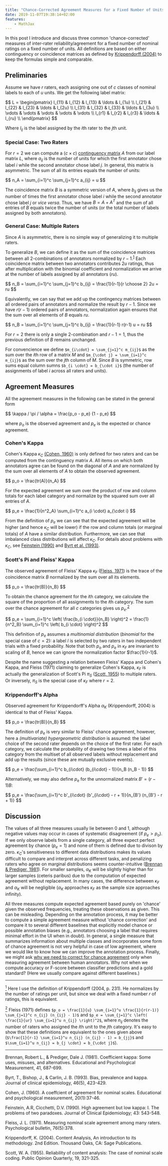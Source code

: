 ```yaml
---
title: "Chance-Corrected Agreement Measures for a Fixed Number of Units"
date: 2019-11-07T19:38:14+02:00
features:
    - MathJax
---
```


In this post I introduce and discuss three common 'chance-corrected' measures of inter-rater reliability/agreement for a fixed number of nominal ratings on a fixed number of units. All definitions are based on either continguency or coincidence matrices as defined by [Krippendorff (2004)](#krippendorff-2004) to keep the formulas simple and comparable.

## Preliminaries

Assume we have $r$ raters, each assigning one out of $c$ classes of nominal labels to each of $u$ units. We get the following label matrix:

<div>$$
L = \begin{pmatrix}
l_{11} & l_{12} & l_{13} & \ldots & l_{1u} \\
l_{21} & l_{22} & l_{23} & \ldots & l_{2u} \\
l_{31} & l_{32} & l_{33} & \ldots & l_{3u} \\
\vdots & \vdots & \vdots & \vdots & \vdots \\
l_{r1} & l_{r2} & l_{r3} & \ldots & l_{ru} \\
\end{pmatrix}
$$</div>

Where $l_{ij}$ is the label assigned by the $i$th rater to the $j$th unit.

### Special Case: Two Raters

For $r=2$ we can compute a $(c \times c)$ [continguency matrix](https://en.wikipedia.org/wiki/Contingency_table) $A$ from our label matrix $L$, where $a_{ij}$ is the number of units for which the first annotator chose label $i$ while the second annotator chose label $j$. In general, this matrix is asymmetric. The sum of all its entries equals the number of units:

<div>$$
n_A = \sum_{i=1}^c \sum_{j=1}^c a_{ij} = u
$$</div>

The coincidence matrix $B$ is a symmetric version of $A$, where $b_{ij}$ gives us the number of times the first annotator chose label $i$ while the second annotator chose label $j$ or *vice versa*. Thus, we have $B = A + A^T$ and the sum of all entries of $B$ equals twice the number of units (or the total number of labels assigned by both annotators).

### General Case: Multiple Raters

Since $A$ is asymmetric, there is no simple way of generalizing it to multiple raters. 

To generalize $B$, we can define it as the sum of the coincidence matrices between all 2-combinations of annotators normalized by $r-1$.<a name="fn-1"></a><sup>[1](#1)</sup> Each coincidence matrix between two annotators contributes $2u$ ratings, thus after multiplication with the binomial coefficient and normalization we arrive at the number of labels assigned by all annotators ($ru$). 

<div>$$
n_B = \sum_{i=1}^c \sum_{j=1}^c b_{ij} = \frac{1}{r-1}{r \choose 2} 2u = ru
$$</div>

Equivalently, we can say that we add up the contingency matrices between all ordered pairs of annotators and normalize the result by $r-1$. Since we have $r(r-1)$ ordered pairs of annotators, normalization again ensures that the sum over all elements of $B$ equals $ru$.

<div>$$
n_B = \sum_{i=1}^c \sum_{j=1}^c b_{ij} = \frac{1}{r-1} r(r-1) u  = ru
$$</div>

For $r=2$ there is only a single 2-combination and $r - 1 = 1$, thus the previous definition of $B$ remains unchanged.

For convencience we define `$m_{i\cdot} = \sum_{j=1}^c m_{ij}$` as the sum over the $i$th row of a matrix $M$ and `$m_{\cdot j} = \sum_{i=1}^c m_{ij}$` as the sum over the $j$th column of $M$. Since $B$ is symmetric, row sums equal column sumns `$b_{i \cdot} = b_{\cdot i}$` (the number of assignments of label $i$ across all raters and units).

## Agreement Measures

All the agreement measures in the following can be stated in the general form

<div>$$
\kappa / \pi / \alpha = \frac{p_o - p_e} {1 - p_e}
$$</div>

where $p_o$ is the observed agreement and $p_e$ is the expected or chance agreement.

### Cohen's Kappa

Cohen's Kappa $\kappa_C$ [(Cohen, 1960)](#cohen-1960) is only defined for two raters and can be computed from the continguency matrix $A$. All items on which both annotators agree can be found on the diagonal of $A$ and are normalized by the sum over all elements of $A$ to obtain the observed agreement.

<div>$$
p_o = \frac{tr(A)}{n_A}
$$</div>

For the expected agreement we sum over the product of row and column totals for each label category and normalize by the squared sum over all entries of $A$.

<div>$$
p_e = \frac{1}{n^2_A} \sum_{i=1}^c a_{i \cdot} a_{\cdot i}
$$</div>

From the definition of $p_e$ we can see that the expected agreement will be higher (and hence $\kappa_C$ will be lower) if the row and column totals (or marginal totals) of $A$ have a similar distribution. Furthermore, we can see that imbalanced class distributions will affect $\kappa_C$. For details about problems with $\kappa_C$, see [Feinstein (1990)](#feinstein-1990) and [Byrt et al. (1993)](#byrt-et-al-1993).


### Scott's Pi and Fleiss' Kappa

The observed agreement of Fleiss' Kappa $\kappa_F$ ([Fleiss, 1971](#fleiss-1971)) is the trace of the coincidence matrix $B$ normalized by the sum over all its elements.

<div>$$
p_o = \frac{tr(B)}{n_B}
$$</div>

To obtain the chance agreement for the $i$th category, we calculate the square of the proportion of all assignments to the $i$th category. The sum over the chance agreement for all $c$ categories gives us $p_e$.<a name="fn-2"></a><sup>[2](#2)</sup>

<div>$$
p_e = \sum_{i=1}^c \left( \frac{b_{i \cdot}}{n_B} \right)^2 = \frac{1}{n^2_B} \sum_{i=1}^c \left( b_{i \cdot} \right)^2
$$</div>

This definition of $p_e$ assumes a *multinomial distribution* (*binomial* for the special case of $c=2$): a label $l$ is selected by two raters in two independent trials with a fixed probability. Note that both $p_o$ and $p_e$ in $\kappa_F$ are invariant to scaling of $B$, hence we can ignore the normalization factor $\frac{1}{r-1}$.

Despite the name suggesting a relation between Fleiss' Kappa and Cohen's Kappa, and Fleiss (1971) claiming to generalize Cohen's Kappa, $\kappa_F$ is actually the generalization of Scott's Pi $\pi_S$ ([Scott, 1955](#scott-1955)) to multiple raters. Or inversely, $\pi_S$ is the special case of $\kappa_F$ where $r=2$.

### Krippendorff's Alpha

Observed agreement for Krippendorff's Alpha $\alpha_K$ (Krippendorff, 2004) is identical to that of Fleiss' Kappa. 

<div>$$
p_o = \frac{tr(B)}{n_B}
$$</div>

The definition of $p_e$ is very similar to Fleiss' chance agreement, however, here a *(multivariate) hypergeometric distribution* is assumed: the label choice of the second rater depends on the choice of the first rater. For each category, we calculate the probability of drawing two times a label of this category from the multiset of all observed labels without replacement and add up the results (since these are mutually exclusive events).

<div>$$
p_e = \frac{\sum_{i=1}^c b_{i\cdot} (b_{i\cdot} - 1)}{n_B (n_B - 1)}
$$</div>

Alternatively, we may also define $p_e$ for the unnormalized matrix $B' = (r-1) B$:

<div>$$
p_e = \frac{\sum_{i=1}^c b'_{i\cdot} (b'_{i\cdot} - r + 1)}{n_{B'} (n_{B'} - r + 1)}
$$</div>


## Discussion

The values of all three measures usually lie between 0 and 1, although negative values may occur in cases of systematic disagreement (if $p_e > p_o$). If we only observe labels from a single category, all three expect perfect agreement by chance ($p_e = 1$) and none of them is defined due to divison by zero. $\kappa_C$'s sensitiveness to different data distributions makes its values difficult to compare and interpret across different tasks, and penalizing raters who agree on marginal distributions seems counter-intuitive ([Brennan & Prediger, 1981](#brennan-prediger-1981)). For smaller samples, $\alpha_K$ will be slightly higher than for larger samples (ceteris paribus) due to the computation of expected agreement without replacement. In many cases, the difference between $\kappa_F$ and $\alpha_K$ will be negligible ($\alpha_K$ approaches $\kappa_F$ as the sample size approaches infinity).

All three measures compute expected agreement based purely on 'chance' given the observed frequencies, treating these observations as given. This can be misleading. Depending on the annotation process, it may be better to compute a simple agreement measure without 'chance correction' and compare it to several different baselines that explicitly model chance or possible annotation biases (e.g., annotators choosing a label that requires minimal effort in the UI when in doubt). In general, a single measure that summarizes information about multiple classes and incorporates some form of chance agreement is not very helpful in case of low agreement, where we would like to know how we can improve the annotation process. Finally, we might ask [why we need to correct for chance agreement](https://john-uebersax.com/stat/kappa2.htm) only when measuring agreement between human annotators. Why not when we compute accuracy or F-score between classifier predictions and a gold standard? (Here we usually compare against different baselines.)

<hr>

<a name="1" href="#fn-1"><sup>1</sup></a> Here I use the definition of Krippendorff (2004, p. 231). He normalizes by the number of ratings per unit, but since we deal with a fixed number $r$ of ratings, this is equivalent.

<a name="2" href="#fn-2"><sup>2</sup></a> Fleiss (1971) defines `$p_o = \frac{1}{u} \sum_{i=1}^u \frac{1}{r(r-1)} \sum_{j=1}^c n_{ij} (n_{ij} - 1)$` and `$p_e = \sum_{j=1}^c \left( \frac{1}{ur} \sum_{i=1}^u n_{ij} \right)^2$`, where $n_{ij}$ denotes the number of raters who assigned the $i$th unit to the $j$th category. It's easy to show that these definitions are equivalent to the ones given above (`$\frac{1}{r-1} \sum_{i=1}^u n_{ij} (n_{ij} - 1) = b_{jj}$` and `$\sum_{i=1}^u n_{ij} = b_{j \cdot} = b_{\cdot j}$`).

<hr>

<a name="brennan-prediger-1981"></a> Brennan, Robert L., & Prediger, Dale J. (1981). Coefficient kappa: Some uses, misuses, and alternatives. Educational and Psychological Measurement, 41, 687-699.

<a name="byrt-et-al-1993"></a> Byrt, T., Bishop, J., & Carlin, J. B. (1993). Bias, prevalence and kappa. Journal of clinical epidemiology, 46(5), 423-429.

<a name="cohen-1960"></a> Cohen, J. (1960). A coeffcient of agreement for nominal scales. Educational and psychological measurement, 20(1):37-46.

<a name="feinstein-1990"></a> Feinstein, A.R, Cicchetti, D.V. (1990). High agreement but low kappa: I. The problems of two paradoxes. Journal of Clinical Epidemiology; 43: 543-548.

<a name="fleiss-1971"></a>Fleiss, J. L. (1971). Measuring nominal scale agreement among many raters. Psychological
bulletin, 76(5):378.

<a name="krippendorff-2004"></a> Krippendorff, K. (2004). Content Analysis, An introduction to its methodology. 2nd Edition. Thousand Oaks, CA: Sage Publications.

<a name="scott-1955"></a> Scott, W. A. (1955). Reliability of content analysis: The case of nominal scale coding.
Public Opinion Quarterly, 19, 321-325.